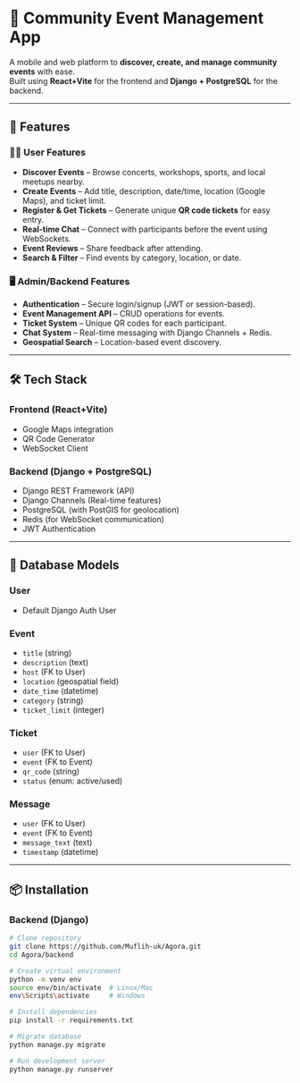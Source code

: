 # 📅 Community Event Management App

A mobile and web platform to **discover, create, and manage community events** with ease.  
Built using **React+Vite** for the frontend and **Django + PostgreSQL** for the backend.  

---

## 🚀 Features

### 👨‍💻 User Features
- **Discover Events** – Browse concerts, workshops, sports, and local meetups nearby.
- **Create Events** – Add title, description, date/time, location (Google Maps), and ticket limit.
- **Register & Get Tickets** – Generate unique **QR code tickets** for easy entry.
- **Real-time Chat** – Connect with participants before the event using WebSockets.
- **Event Reviews** – Share feedback after attending.
- **Search & Filter** – Find events by category, location, or date.

### 🖥️ Admin/Backend Features
- **Authentication** – Secure login/signup (JWT or session-based).
- **Event Management API** – CRUD operations for events.
- **Ticket System** – Unique QR codes for each participant.
- **Chat System** – Real-time messaging with Django Channels + Redis.
- **Geospatial Search** – Location-based event discovery.

---

## 🛠️ Tech Stack

### Frontend (React+Vite)
- Google Maps integration
- QR Code Generator
- WebSocket Client

### Backend (Django + PostgreSQL)
- Django REST Framework (API)
- Django Channels (Real-time features)
- PostgreSQL (with PostGIS for geolocation)
- Redis (for WebSocket communication)
- JWT Authentication

---

## 📂 Database Models

### User
- Default Django Auth User

### Event
- `title` (string)
- `description` (text)
- `host` (FK to User)
- `location` (geospatial field)
- `date_time` (datetime)
- `category` (string)
- `ticket_limit` (integer)

### Ticket
- `user` (FK to User)
- `event` (FK to Event)
- `qr_code` (string)
- `status` (enum: active/used)

### Message
- `user` (FK to User)
- `event` (FK to Event)
- `message_text` (text)
- `timestamp` (datetime)

---

## 📦 Installation

### Backend (Django)
```bash
# Clone repository
git clone https://github.com/Muflih-uk/Agora.git
cd Agora/backend

# Create virtual environment
python -m venv env
source env/bin/activate  # Linux/Mac
env\Scripts\activate     # Windows

# Install dependencies
pip install -r requirements.txt

# Migrate database
python manage.py migrate

# Run development server
python manage.py runserver
